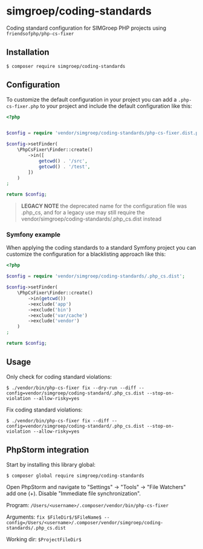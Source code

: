 simgroep/coding-standards
=========================

Coding standard configuration for SIMGroep PHP projects using `friendsofphp/php-cs-fixer`

## Installation

```
$ composer require simgroep/coding-standards
```

## Configuration

To customize the default configuration in your project you can add a `.php-cs-fixer.php` to your
project and include the default configuration like this:

```php
<?php


$config = require 'vendor/simgroep/coding-standards/php-cs-fixer.dist.php';

$config->setFinder(
    \PhpCsFixer\Finder::create()
        ->in([
            getcwd() . '/src',
            getcwd() . '/test',
        ])
    )
;

return $config;
```

> **LEGACY NOTE** 
> the deprecated name for the configuration file was .php_cs, 
> and for a legacy use may still require the vendor/simgroep/coding-standards/.php_cs.dist instead

### Symfony example

When applying the coding standards to a standard Symfony project you can customize
the configuration for a blacklisting approach like this:

```php
<?php

$config = require 'vendor/simgroep/coding-standards/.php_cs.dist';

$config->setFinder(
    \PhpCsFixer\Finder::create()
        ->in(getcwd())
        ->exclude('app')
        ->exclude('bin')
        ->exclude('var/cache')
        ->exclude('vendor')
    )
;

return $config;
```

## Usage

Only check for coding standard violations:

```
$ ./vendor/bin/php-cs-fixer fix --dry-run --diff --config=vendor/simgroep/coding-standard/.php_cs.dist --stop-on-violation --allow-risky=yes
```

Fix coding standard violations:

```
$ ./vendor/bin/php-cs-fixer fix --diff --config=vendor/simgroep/coding-standard/.php_cs.dist --stop-on-violation --allow-risky=yes
```

## PhpStorm integration

Start by installing this library global:

```
$ composer global require simgroep/coding-standards
```

Open PhpStorm and navigate to "Settings" -> "Tools" -> "File Watchers" add one (+).
Disable "Immediate file synchronization".

Program: `/Users/<username>/.composer/vendor/bin/php-cs-fixer`

Arguments: `fix $FileDir$/$FileName$ --config=/Users/<username>/.composer/vendor/simgroep/coding-standards/.php_cs.dist`

Working dir: `$ProjectFileDir$`
